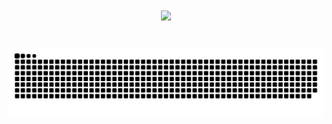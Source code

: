 <h1 align="center">
    <img src="https://readme-typing-svg.herokuapp.com/?font=Fira+Code&size=35&center=true&vCenter=true&width=500&height=70&duration=4000&lines=Welcome+on+my+GitHub+🐱‍💻" />
</h1>


<div align="center">
  <br>
  <img alt="snake eating my contributions" src="https://raw.githubusercontent.com/IronKnee22/IronKnee22/output/github-contribution-grid-snake.svg" />
  
  <br/><br/><br/>
</div>




<!--
**IronKnee22/IronKnee22** is a ✨ _special_ ✨ repository because its `README.md` (this file) appears on your GitHub profile.

Here are some ideas to get you started:

- 🔭 I’m currently working on ...
- 🌱 I’m currently learning ...
- 👯 I’m looking to collaborate on ...
- 🤔 I’m looking for help with ...
- 💬 Ask me about ...
- 📫 How to reach me: ...
- 😄 Pronouns: ...
- ⚡ Fun fact: ...
-->
